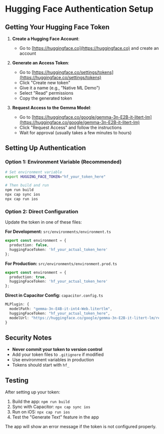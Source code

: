 # Hugging Face Authentication Setup

## Getting Your Hugging Face Token

1. **Create a Hugging Face Account**: 
   - Go to [https://huggingface.co](https://huggingface.co) and create an account

2. **Generate an Access Token**:
   - Go to [https://huggingface.co/settings/tokens](https://huggingface.co/settings/tokens)
   - Click "Create new token"
   - Give it a name (e.g., "Native ML Demo")
   - Select "Read" permissions
   - Copy the generated token

3. **Request Access to the Gemma Model**:
   - Go to [https://huggingface.co/google/gemma-3n-E2B-it-litert-lm](https://huggingface.co/google/gemma-3n-E2B-it-litert-lm)
   - Click "Request Access" and follow the instructions
   - Wait for approval (usually takes a few minutes to hours)

## Setting Up Authentication

### Option 1: Environment Variable (Recommended)
```bash
# Set environment variable
export HUGGING_FACE_TOKEN="hf_your_token_here"

# Then build and run
npm run build
npx cap sync ios
npx cap run ios
```

### Option 2: Direct Configuration
Update the token in one of these files:

**For Development:**
`src/environments/environment.ts`
```typescript
export const environment = {
  production: false,
  huggingFaceToken: 'hf_your_actual_token_here'
};
```

**For Production:**
`src/environments/environment.prod.ts`
```typescript
export const environment = {
  production: true,
  huggingFaceToken: 'hf_your_actual_token_here'
};
```

**Direct in Capacitor Config:**
`capacitor.config.ts`
```typescript
MLPlugin: {
  modelPath: "gemma-3n-E4B-it-int4-Web.litertlm",
  huggingFaceToken: "hf_your_actual_token_here",
  modelUrl: "https://huggingface.co/google/gemma-3n-E2B-it-litert-lm/resolve/main/model.litertlm"
}
```

## Security Notes

- **Never commit your token to version control**
- Add your token files to `.gitignore` if modified
- Use environment variables in production
- Tokens should start with `hf_`

## Testing

After setting up your token:

1. Build the app: `npm run build`
2. Sync with Capacitor: `npx cap sync ios`
3. Run on iOS: `npx cap run ios`
4. Test the "Generate Text" feature in the app

The app will show an error message if the token is not configured properly.